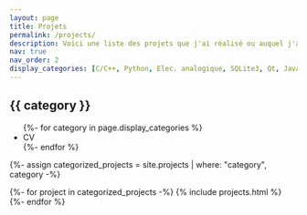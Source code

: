 ```yaml
---
layout: page
title: Projets
permalink: /projects/
description: Voici une liste des projets que j'ai réalisé ou auquel j'ai participé.
nav: true
nav_order: 2
display_categories: [C/C++, Python, Elec. analogique, SQLite3, Qt, Java, Kotlin, Rust, Elec. numérique, Conception méca. (CAO)]
---
```

<!-- pages/projects.md -->
<div class="projects">
  <h2 class="category">{{ category }}</h2>

  <ul class="navbar-nav ml-auto flex-nowrap">
    <!-- Categories -->
    {%- for category in page.display_categories %}
    <li class="nav-item ">
      <a class="nav-link">CV</a>
    </li>
    {%- endfor %}
  </ul>

  <!-- Generate cards for each project -->
  {%- assign categorized_projects = site.projects | where: "category", category -%}
  <div class="grid">
    {%- for project in categorized_projects -%}
      {% include projects.html %}
    {%- endfor %}
  </div>
</div>
